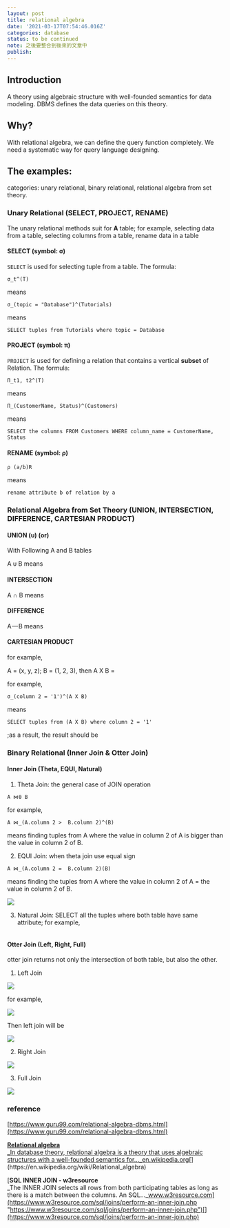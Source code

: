 ```yaml
---
layout: post
title: relational algebra
date: '2021-03-17T07:54:46.016Z'
categories: database
status: to be continued
note: 之後要整合到後來的文章中
publish:
---
```


## Introduction

A theory using algebraic structure with well-founded semantics for data modeling. DBMS defines the data queries on this theory.

## Why?

With relational algebra, we can define the query function completely. We need a systematic way for query language designing.

## The examples:

categories: unary relational, binary relational, relational algebra from set theory.

### Unary Relational (SELECT, PROJECT, RENAME)

The unary relational methods suit for **A** table; for example, selecting data from a table, selecting columns from a table, rename data in a table

#### SELECT (symbol: σ)

`SELECT` is used for selecting tuple from a table. The formula:
```
σ_t^(T)
```
means
```
σ_(topic = "Database")^(Tutorials)
```
means
```
SELECT tuples from Tutorials where topic = Database
```
#### PROJECT (symbol: π)

`PROJECT` is used for defining a relation that contains a vertical **subset** of Relation. The formula:
```
Π_t1, t2^(T)
```
means
```
Π_(CustomerName, Status)^(Customers)
```
means
```
SELECT the columns FROM Customers WHERE column_name = CustomerName, Status
```
#### RENAME (symbol: ρ)
```
ρ (a/b)R
```
means
```
rename attribute b of relation by a
```
### Relational Algebra from Set Theory (UNION, INTERSECTION, DIFFERENCE, CARTESIAN PRODUCT)

#### UNION (υ) (**or**)
With Following A and B tables
<img src="/assets/img/1__n7MDZgQbFzOy3GpkT4Nqfg.png" alt="">

A υ B means
<img src="/assets/img/1__2V4rsTtckQPSLHuMCKJMig.png" alt="">

#### INTERSECTION

A ∩ B means
<img src="/assets/img/1__Nz3RuX1h7Pd2rU4naGFcKw.png" alt="">

#### DIFFERENCE

A — B means
<img src="/assets/img/1__9baB1y__0Haqm33FieJuyRQ.png" alt="">

#### CARTESIAN PRODUCT

for example,

A = (x, y, z); B = (1, 2, 3), then A X B =
<img src="/assets/img/1__ZFU47Skd1nOI2Zp2Hy3YGw.png" alt="">

for example,
```
σ_(column 2 = '1')^(A X B)
```
means 
```
SELECT tuples from (A X B) where column 2 = '1'
```
;as a result, the result should be
<img src="/assets/img/1__cHWfh7Qcy765CRhhRxTe2w.png" alt="">

### Binary Relational (Inner Join & Otter Join)

#### Inner Join (Theta, EQUI, Natural)

1. Theta Join: the general case of JOIN operation
```
A ⋈θ B
```
for example,
```
A ⋈_(A.column 2 >  B.column 2)^(B)
```
means finding tuples from A where the value in column 2 of A is bigger than the value in column 2 of B.
<img src="/assets/img/1__uz5XWoYAQmEZXy1CWCTjtA.png" alt="">

2. EQUI Join: when theta join use equal sign
```
A ⋈_(A.column 2 =  B.column 2)(B)
```
means finding the tuples from A where the value in column 2 of A = the value in column 2 of B.

![](/Users/chenyongzhe/coding/practice_not_for_github/javascript_practice/medium-to-markdown/medium-export/posts/md_1623056197395/img/1__R__xEPO7HpukrcUJOH6ihdw.png)

3. Natural Join: SELECT all the tuples where both table have same attribute; for example,
<img src="/assets/img/1__zO5NTcl9igOHbeNVva__gUg.png" alt="">

#### Otter Join (Left, Right, Full)

otter join returns not only the intersection of both table, but also the other.

1.  Left Join

![](/Users/chenyongzhe/coding/practice_not_for_github/javascript_practice/medium-to-markdown/medium-export/posts/md_1623056197395/img/1__Pmx__LY1VFf__id6eym38MiQ.png)

for example,

![](/Users/chenyongzhe/coding/practice_not_for_github/javascript_practice/medium-to-markdown/medium-export/posts/md_1623056197395/img/1__iAePBfyy9k88lTBU3SbymA.png)

Then left join will be

![](/Users/chenyongzhe/coding/practice_not_for_github/javascript_practice/medium-to-markdown/medium-export/posts/md_1623056197395/img/1__ljglGmgIkK__Kqw4jCjbxPA.png)

2. Right Join

![](/Users/chenyongzhe/coding/practice_not_for_github/javascript_practice/medium-to-markdown/medium-export/posts/md_1623056197395/img/1__oScxW0M4fNNm3Wm2UDFwTg.png)

3. Full Join

![](/Users/chenyongzhe/coding/practice_not_for_github/javascript_practice/medium-to-markdown/medium-export/posts/md_1623056197395/img/1__V____gnF8tut4nOTVu1fgWAg.png)

### reference

[https://www.guru99.com/relational-algebra-dbms.html](https://www.guru99.com/relational-algebra-dbms.html)

[**Relational algebra**  
_In database theory, relational algebra is a theory that uses algebraic structures with a well-founded semantics for…_en.wikipedia.org](https://en.wikipedia.org/wiki/Relational_algebra "https://en.wikipedia.org/wiki/Relational_algebra")[](https://en.wikipedia.org/wiki/Relational_algebra)

[**SQL INNER JOIN - w3resource**  
_The INNER JOIN selects all rows from both participating tables as long as there is a match between the columns. An SQL…_www.w3resource.com](https://www.w3resource.com/sql/joins/perform-an-inner-join.php "https://www.w3resource.com/sql/joins/perform-an-inner-join.php")[](https://www.w3resource.com/sql/joins/perform-an-inner-join.php)